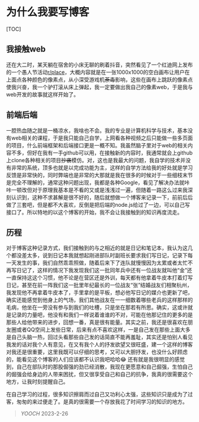 # 为什么我要写博客

[TOC]

## 我接触web

还在大二时，某天躺在宿舍的小床无聊的刷着抖音，突然看见了一个红迪网上发布的一个愚人节活动[r/place](https://zhuanlan.zhihu.com/p/494198647)，大概内容就是在一张1000x1000的空白画布让用户在上面点各种颜色的像素点，从小深受游戏机~~荼毒~~影响，这些在画布上跳跃的像素点使我兴奋，我一个驴打滚从床上弹起，我一定要做出我自己的像素web，于是我与web开发的故事就这样开始了。

## 前端后端

一腔热血随之就是一桶凉水，我啥也不会。我的专业是计算机科学与技术，基本没有web相关的课程，于是我只能自己自学，上网看各种视频之后只能做一些多页面的项目，什么前端框架和后端接口更是一概不知。我虽然脑子里对于web的相关内容不多，但好在我有一手github可以用，在接触新的内容时，我通常就会上github上clone各种相关的项目~~抄袭~~模仿。对，这也是我最大的问题，我自学的技术并没有非常的系统，顶多也就是以完成功能为主，这样的自学方法给我的好处就是学习反馈是非常快的，同时弊端也是非常的大那就是我在很多的时候对于一些细枝末节是完全不理解的，通常这种问题出现，我都是各种Google，看见了解决办法就咔咔一顿改但对于原理我基本是不看的又或是浅浅过一遍，但随着一路这么过来我深刻认识到，这种不求甚解是很不好的，随后就想做一个博客来记录一下，前前后后做了三套吧，但是都不大喜欢，反倒是把后端的node.js给过了一边，可以自己写接口了。所以特地的以这个博客的开始，我不会让我接触到的知识再度流走。

## 历程

对于博客这种记录方式，我们接触到的与之相近的就是日记和笔记本，我认为这几个都没差太多，说到日记本我就想起刚进部队时副班长要求我们写日记，记录下每一天发生的事，我们自然乖乖照做，随着后来下了连队就慢慢因为太累或者太忙不再写日记了，这样的情况下我发现我们这一批同年兵中还有一位战友就叫他“金”还一直保持这这个习惯，他不论是在营区还是外训，每天都有他拿着牛皮本打着灯写日记，甚至在前一阵我们这一批里年纪最长的一位战友“张”结婚战友们相聚杭州，我发现他不再拿着牛皮本了，手里拿的是平板，想必他写日记的媒介也更新了吧，确实还能感觉到他身上的气场，我们其他战友在一一细数着哪些老兵的这样那样的毛病，他坐在一旁没有参与到我们的吐槽，只是坐在那若有所思。确实，这或许就是记录的力量吧，他没有和我们一样说着谁谁的不对，可能在他那记住的更多的是那些人给他带来的进步，回想一番，真是很有能量。其实之前，我还是很喜欢在朋友圈或者QQ空间上发些日常，后来有点不喜欢这样，一是自己发在那些上面大多是自己头脑一热，回过头看那些自己发的话简直不能再羞耻，其实还是怕别人看见我发的话对我个人有意见，在又有我个人的抒发欲望又很旺盛，建一个这样的博客对我还是很重要，这里我既可以仔细的思考，又可以大胆抒发，也没什么好顾虑的，能看见这个博客的人们应该都不认识我吧哈哈😂 还有就是我很明显的感觉到，自己在部队时的那股倔强的劲已经消散，我现在更愿意和自己倔强，生怕自己的倔强会给身边的人带来困扰，但又很享受自己和自己的抗争，我真的很需要这个地方，让我时刻提醒自己。

在自己学习的过程，很多知识擦肩而过自己又功利心太强，这些知识只是成为了过客，匆匆的来过便走了。是真的很需要一个存放我花了时间学习的知识的地方。



> <name><i>YOOCH</i></name>
> <name>2023-2-26</name>
